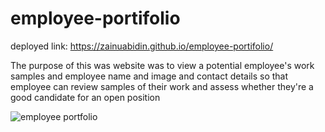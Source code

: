 # employee-portifolio
deployed link: https://zainuabidin.github.io/employee-portifolio/



 The purpose of this was website was  to view a potential employee's   work samples and employee name and image and contact details
so that employee can review samples of their work and assess whether they're a good candidate for an open position




![employee portfolio](https://user-images.githubusercontent.com/95305672/146705617-341b0bb5-5e72-4ce0-8e64-06ade1b1bcdc.png)



